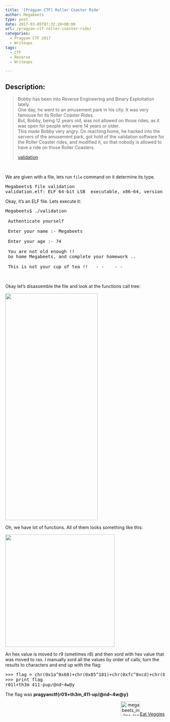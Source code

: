 ```yaml
---
title: '[Pragyan CTF] Roller Coaster Ride'
author: Megabeets
type: post
date: 2017-03-05T07:32:28+00:00
url: /pragyan-ctf-roller-coaster-ride/
categories:
  - Pragyan CTF 2017
  - Writeups
tags:
  - CTF
  - Reverse
  - Writeups

---
```

## Description:

> Bobby has been into Reverse Engineering and Binary Exploitation lately.  
> One day, he went to an amusement park in his city. It was very famouse for its Roller Coaster Rides.  
> But, Bobby, being 12 years old, was not allowed on those rides, as it was open for people who were 14 years or older.  
> This made Bobby very angry. On reaching home, he hacked into the servers of the amusement park, got hold of the validation software for the Roller Coaster rides, and modified it, so that nobody is allowed to have a ride on those Roller Coasters.
> 
> [validation][1]

&nbsp;

We are given with a file, lets run `file` command on it determine its type.

<pre class="lang:default decode:true ">Megabeets$ file validation
validation.elf: ELF 64-bit LSB  executable, x86-64, version 1 (SYSV), dynamically linked (uses shared libs), for GNU/Linux 2.6.24, BuildID[sha1]=f18f0acc149e2330b7549976f9e25c1b4e97e4f8, not stripped</pre>

Okay, it&#8217;s an ELF file. Lets execute it:

<pre class="lang:default decode:true ">Megabeets$ ./validation

 Authenticate yourself

 Enter your name :- Megabeets

 Enter your age :- 74

 You are not old enough !!
 Go home Megabeets, and complete your homework ..

 This is not your cup of tea !!   -_-    -_-</pre>

&nbsp;

Okay let&#8217;s disassemble the file and look at the functions call tree:

<img data-attachment-id="1032" data-permalink="https://www.megabeets.net/pragyan-ctf-roller-coaster-ride/call_tree/#main" data-orig-file="http://www.megabeets.net/uploads/call_tree.png" data-orig-size="292,716" data-comments-opened="1" data-image-meta="{&quot;aperture&quot;:&quot;0&quot;,&quot;credit&quot;:&quot;&quot;,&quot;camera&quot;:&quot;&quot;,&quot;caption&quot;:&quot;&quot;,&quot;created_timestamp&quot;:&quot;0&quot;,&quot;copyright&quot;:&quot;&quot;,&quot;focal_length&quot;:&quot;0&quot;,&quot;iso&quot;:&quot;0&quot;,&quot;shutter_speed&quot;:&quot;0&quot;,&quot;title&quot;:&quot;&quot;,&quot;orientation&quot;:&quot;0&quot;}" data-image-title="call_tree" data-image-description="" data-image-caption="" data-medium-file="http://www.megabeets.net/uploads/call_tree-122x300.png" data-large-file="http://www.megabeets.net/uploads/call_tree.png" decoding="async" loading="lazy" class="aligncenter size-full wp-image-1032" src="https://www.megabeets.net/uploads/call_tree.png" alt="" width="292" height="716" srcset="https://www.megabeets.net/uploads/call_tree.png 292w, https://www.megabeets.net/uploads/call_tree-61x150.png 61w, https://www.megabeets.net/uploads/call_tree-122x300.png 122w" sizes="(max-width: 292px) 100vw, 292px" /> 

Oh, we have lot of functions. All of them looks something like this:

<img data-attachment-id="1033" data-permalink="https://www.megabeets.net/pragyan-ctf-roller-coaster-ride/f2_example/#main" data-orig-file="http://www.megabeets.net/uploads/f2_example.png" data-orig-size="345,355" data-comments-opened="1" data-image-meta="{&quot;aperture&quot;:&quot;0&quot;,&quot;credit&quot;:&quot;&quot;,&quot;camera&quot;:&quot;&quot;,&quot;caption&quot;:&quot;&quot;,&quot;created_timestamp&quot;:&quot;0&quot;,&quot;copyright&quot;:&quot;&quot;,&quot;focal_length&quot;:&quot;0&quot;,&quot;iso&quot;:&quot;0&quot;,&quot;shutter_speed&quot;:&quot;0&quot;,&quot;title&quot;:&quot;&quot;,&quot;orientation&quot;:&quot;0&quot;}" data-image-title="f2_example" data-image-description="" data-image-caption="" data-medium-file="http://www.megabeets.net/uploads/f2_example-292x300.png" data-large-file="http://www.megabeets.net/uploads/f2_example.png" decoding="async" loading="lazy" class="aligncenter size-full wp-image-1033" src="https://www.megabeets.net/uploads/f2_example.png" alt="" width="345" height="355" srcset="https://www.megabeets.net/uploads/f2_example.png 345w, https://www.megabeets.net/uploads/f2_example-146x150.png 146w, https://www.megabeets.net/uploads/f2_example-292x300.png 292w" sizes="(max-width: 345px) 100vw, 345px" /> 

An hex value is moved to r9 (smetimes r8) and then xord with hex value that was moved to rax. I manually xord all the values by order of calls, turn the results to characters and end up with the flag:

<pre class="toolbar:2 toolbar-hide:false show-lang:2 nums:false nums-toggle:false lang:python decode:true">&gt;&gt;&gt; flag = chr(0x1a^0x68)+chr(0x85^181)+chr(0xfc^0xcd)+chr(0xa0^0xcc)+chr(0x2a^1)+chr(0xe2^0x96)+chr(0x4d^0x25)+chr(0x84^0xb7)+chr(0x0^0x6d)+chr(0xc2^0x9d)+chr(0xf1^0xc5)+chr(0x2^0x33)+chr(0xbc^0x8d)+chr(0x14^0x39)+chr(0xde^0xae)+chr(0xf2^0x87)+chr(0xde^0xae)+chr(0x68^0x47)+chr(0xb0^0xf0)+chr(0x82^0xec)+chr(0x3a^0x5e)+chr(0x96^0xe8)+chr(0x89^0xbd)+chr(0xee^0x99)+chr(0x56^0x16)+chr(0x5c^0x25)
&gt;&gt;&gt; print flag
r01l+th3m_411-pup/@nd~4w@y</pre>

The flag was **pragyanctf{r01l+th3m_411-up/@nd~4w@y}**

<div class="nf-post-footer">
  <p style="text-align: right">
    <a href="https://www.megabeets.net/about.html#vegan"><img class="wp-image-149 alignnone" src="https://www.megabeets.net/uploads/megabeets_inline_logo.png" alt="megabeets_inline_logo" width="61" height="45" />Eat Veggies</a>
  </p>
</div>

 [1]: https://github.com/ks-is/CTFs/blob/b840a84cb9827f96f118e4f26d3c771b71037d3a/CTF_WriteUp/2017/Pragyan%20CTF/Binary%20Exploits/Roller%20Coaster%20Ride/validation